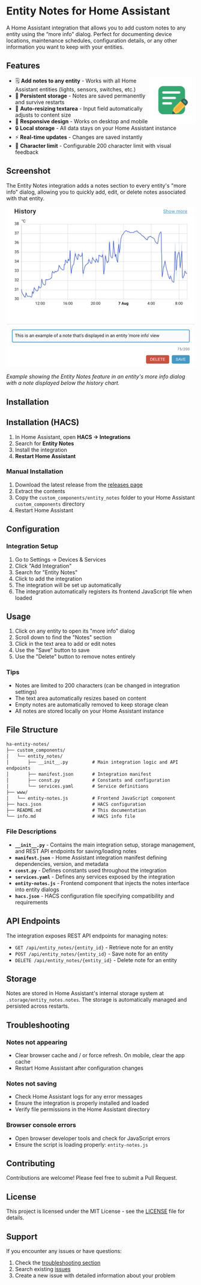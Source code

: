 # Entity Notes for Home Assistant

A Home Assistant integration that allows you to add custom notes to any entity using the
“more info” dialog. Perfect for documenting device locations, maintenance schedules,
configuration details, or any other information you want to keep with your entities.


## Features
<img
  src="icon.png"
  alt="Entity Notes in action"
  width="125"
  align="right"
/>
- 🗒️ **Add notes to any entity** - Works with all Home Assistant entities (lights, sensors, switches, etc.)
- 💾 **Persistent storage** - Notes are saved permanently and survive restarts
- 🎨 **Auto-resizing textarea** - Input field automatically adjusts to content size
- 📱 **Responsive design** - Works on desktop and mobile
- 🔒 **Local storage** - All data stays on your Home Assistant instance
- ⚡ **Real-time updates** - Changes are saved instantly
- 🎯 **Character limit** - Configurable 200 character limit with visual feedback

## Screenshot

The Entity Notes integration adds a notes section to every entity's "more info" dialog, allowing you to quickly add, edit, or delete notes associated with that entity.

<div align="center">
  <img src="screenshot.png" alt="Entity Notes in action" width="500">
</div>

*Example showing the Entity Notes feature in an entity's more info dialog with a note displayed below the history chart.*

## Installation

## Installation (HACS)
1. In Home Assistant, open **HACS → Integrations**  
2. Search for **Entity Notes**  
3. Install the integration  
4. **Restart Home Assistant**

### Manual Installation

1. Download the latest release from the [releases page](https://github.com/martindell/ha-entity-notes/releases)
2. Extract the contents
3. Copy the `custom_components/entity_notes` folder to your Home Assistant `custom_components` directory
4. Restart Home Assistant

## Configuration

### Integration Setup

1. Go to Settings → Devices & Services
2. Click "Add Integration"
3. Search for "Entity Notes"
4. Click to add the integration
5. The integration will be set up automatically
6. The integration automatically registers its frontend JavaScript file when loaded

## Usage

1. Click on any entity to open its "more info" dialog
2. Scroll down to find the "Notes" section
3. Click in the text area to add or edit notes
4. Use the "Save" button to save
5. Use the "Delete" button to remove notes entirely

### Tips

- Notes are limited to 200 characters (can be changed in integration settings)
- The text area automatically resizes based on content
- Empty notes are automatically removed to keep storage clean
- All notes are stored locally on your Home Assistant instance

## File Structure

```
ha-entity-notes/
├── custom_components/
│   └── entity_notes/
│       ├── __init__.py         # Main integration logic and API endpoints
│       ├── manifest.json       # Integration manifest
│       ├── const.py            # Constants and configuration
│       └── services.yaml       # Service definitions
├── www/
│   └── entity-notes.js         # Frontend JavaScript component
├── hacs.json                   # HACS configuration
├── README.md                   # This documentation
└── info.md                     # HACS info file
```

### File Descriptions

- **`__init__.py`** - Contains the main integration setup, storage management, and REST API endpoints for saving/loading notes
- **`manifest.json`** - Home Assistant integration manifest defining dependencies, version, and metadata
- **`const.py`** - Defines constants used throughout the integration
- **`services.yaml`** - Defines any services exposed by the integration
- **`entity-notes.js`** - Frontend component that injects the notes interface into entity dialogs
- **`hacs.json`** - HACS configuration file specifying compatibility and requirements

## API Endpoints

The integration exposes REST API endpoints for managing notes:

- `GET /api/entity_notes/{entity_id}` - Retrieve note for an entity
- `POST /api/entity_notes/{entity_id}` - Save note for an entity
- `DELETE /api/entity_notes/{entity_id}` - Delete note for an entity

## Storage

Notes are stored in Home Assistant's internal storage system at `.storage/entity_notes.notes`. The storage is automatically managed and persisted across restarts.

## Troubleshooting

### Notes not appearing
- Clear browser cache and / or force refresh.  On mobile, clear the app cache
- Restart Home Assistant after configuration changes

### Notes not saving
- Check Home Assistant logs for any error messages
- Ensure the integration is properly installed and loaded
- Verify file permissions in the Home Assistant directory

### Browser console errors
- Open browser developer tools and check for JavaScript errors
- Ensure the script is loading properly: `entity-notes.js`

## Contributing

Contributions are welcome! Please feel free to submit a Pull Request.

## License

This project is licensed under the MIT License - see the [LICENSE](LICENSE) file for details.

## Support

If you encounter any issues or have questions:

1. Check the [troubleshooting section](#troubleshooting)
2. Search existing [issues](https://github.com/martindell/ha-entity-notes/issues)
3. Create a new issue with detailed information about your problem
